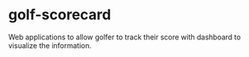 # golf-scorecard
Web applications to allow golfer to track their score with dashboard to visualize the information.
